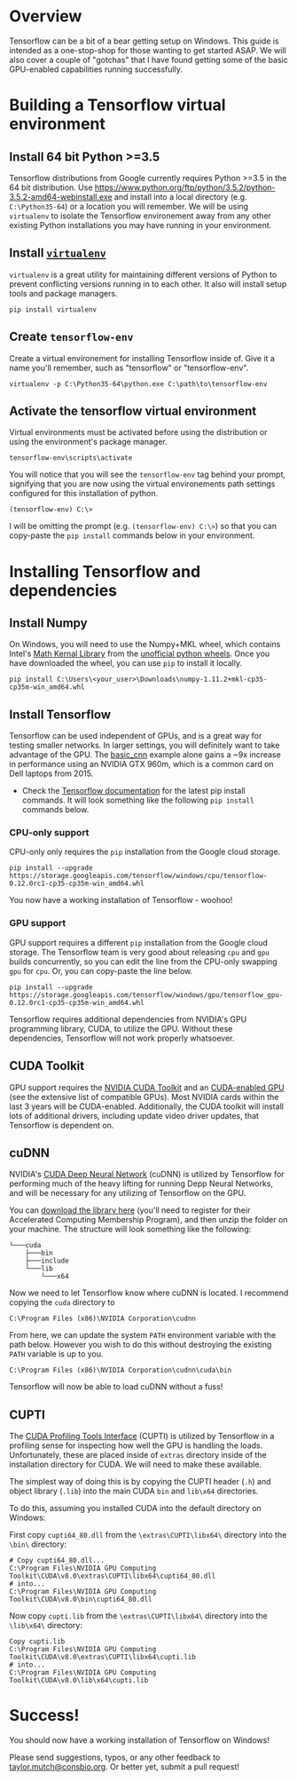 # Overview
Tensorflow can be a bit of a bear getting setup on Windows. This guide is intended as a one-stop-shop for those wanting to get started ASAP. We will also cover a couple of "gotchas" that I have found getting some of the basic GPU-enabled capabilities running successfully.

# Building a Tensorflow virtual environment

## Install 64 bit Python >=3.5
Tensorflow distributions from Google currently requires Python >=3.5 in the 64 bit distribution. Use https://www.python.org/ftp/python/3.5.2/python-3.5.2-amd64-webinstall.exe and install into a local directory (e.g. `C:\Python35-64`) or a location you will remember. We will be using `virtualenv` to isolate the Tensorflow environement away from any other existing Python installations you may have running in your environment.

## Install [`virtualenv`](https://pypi.python.org/pypi/virtualenv)
`virtualenv` is a great utility for maintaining different versions of Python to prevent conflicting versions running in to each other. It also will install setup tools and package managers.
```
pip install virtualenv
```

## Create `tensorflow-env`
Create a virtual environement for installing Tensorflow inside of. Give it a name you'll remember, such as "tensorflow" or "tensorflow-env".
```
virtualenv -p C:\Python35-64\python.exe C:\path\to\tensorflow-env
```

## Activate the tensorflow virtual environment
Virtual environments must be activated before using the distribution or using the environment's package manager.
```
tensorflow-env\scripts\activate
```
You will notice that you will see the `tensorflow-env` tag behind your prompt, signifying that you are now using the virtual environements path settings configured for this installation of python.
```
(tensorflow-env) C:\>
```
I will be omitting the prompt (e.g. `(tensorflow-env) C:\>`) so that you can copy-paste the `pip install` commands below in your environment.

# Installing Tensorflow and dependencies

## Install Numpy
On Windows, you will need to use the Numpy+MKL wheel, which contains Intel's [Math Kernal Library](https://software.intel.com/en-us/intel-mkl) from the [unofficial python wheels](http://www.lfd.uci.edu/~gohlke/pythonlibs/#numpy). Once you have downloaded the wheel, you can use `pip` to install it locally.
```
pip install C:\Users\<your_user>\Downloads\numpy-1.11.2+mkl-cp35-cp35m-win_amd64.whl
```

## Install Tensorflow
Tensorflow can be used independent of GPUs, and is a great way for testing smaller networks. In larger settings, you will definitely want to take advantage of the GPU. The [basic_cnn](basic_cnn.py) example alone gains a ~9x increase in performance using an NVIDIA GTX 960m, which is a common card on Dell laptops from 2015.

* Check the [Tensorflow documentation](https://www.tensorflow.org/get_started/os_setup#pip_installation_on_windows) for the latest pip install commands. It will look something like the following `pip install` commands below.

### CPU-only support
CPU-only only requires the `pip` installation from the Google cloud storage.
```
pip install --upgrade https://storage.googleapis.com/tensorflow/windows/cpu/tensorflow-0.12.0rc1-cp35-cp35m-win_amd64.whl
```
You now have a working installation of Tensorflow - woohoo!

### GPU support
GPU support requires a different `pip` installation from the Google cloud storage. The Tensorflow team is very good about releasing `cpu` and `gpu` builds concurrently, so you can edit the line from the CPU-only swapping `gpu` for `cpu`. Or, you can copy-paste the line below.
```
pip install --upgrade https://storage.googleapis.com/tensorflow/windows/gpu/tensorflow_gpu-0.12.0rc1-cp35-cp35m-win_amd64.whl
```

Tensorflow requires additional dependencies from NVIDIA's GPU programming library, CUDA, to utilize the GPU. Without these dependencies, Tensorflow will not work properly whatsoever.

## CUDA Toolkit
GPU support requires the [NVIDIA CUDA Toolkit](https://developer.nvidia.com/cuda-downloads) and an [CUDA-enabled GPU](https://developer.nvidia.com/cuda-gpus) (see the extensive list of compatible GPUs). Most NVIDIA cards within the last 3 years will be CUDA-enabled. Additionally, the CUDA toolkit will install lots of additional drivers, including update video driver updates, that Tensorflow is dependent on.

## cuDNN
NVIDIA's [CUDA Deep Neural Network](https://developer.nvidia.com/cudnn) (cuDNN) is utilized by Tensorflow for performing much of the heavy lifting for running Depp Neural Networks, and will be necessary for any utilizing of Tensorflow on the GPU.

You can [download the library here](https://developer.nvidia.com/cudnn) (you'll need to register for their Accelerated Computing Membership Program), and then unzip the folder on your machine. The structure will look something like the following:
```
└───cuda
    ├───bin
    ├───include
    └───lib
        └───x64
```

Now we need to let Tensorflow know where cuDNN is located. I recommend copying the `cuda` directory to
```
C:\Program Files (x86)\NVIDIA Corporation\cudnn
```

From here, we can update the system `PATH` environment variable with the path below. However you wish to do this without destroying the existing `PATH` variable is up to you.
```
C:\Program Files (x86)\NVIDIA Corporation\cudnn\cuda\bin
```

Tensorflow will now be able to load cuDNN without a fuss!

## CUPTI
The [CUDA Profiling Tools Interface](http://docs.nvidia.com/cuda/cupti/) (CUPTI) is utilized by Tensorflow in a profiling sense for inspecting how well the GPU is handling the loads. Unfortunately, these are placed inside of `extras` directory inside of the installation directory for CUDA. We will need to make these available.

The simplest way of doing this is by copying the CUPTI header (`.h`) and object library (`.lib`) into the main CUDA `bin` and `lib\x64` directories.

To do this, assuming you installed CUDA into the default directory on Windows:

First copy `cupti64_80.dll` from the `\extras\CUPTI\libx64\` directory into the `\bin\` directory:
```
# Copy cupti64_80.dll...
C:\Program Files\NVIDIA GPU Computing Toolkit\CUDA\v8.0\extras\CUPTI\libx64\cupti64_80.dll
# into...
C:\Program Files\NVIDIA GPU Computing Toolkit\CUDA\v8.0\bin\cupti64_80.dll
```

Now copy `cupti.lib` from the `\extras\CUPTI\libx64\` directory into the `\lib\x64\` directory:
```
Copy cupti.lib
C:\Program Files\NVIDIA GPU Computing Toolkit\CUDA\v8.0\extras\CUPTI\libx64\cupti.lib
# into...
C:\Program Files\NVIDIA GPU Computing Toolkit\CUDA\v8.0\lib\x64\cupti.lib
```

# Success!

You should now have a working installation of Tensorflow on Windows!

Please send suggestions, typos, or any other feedback to taylor.mutch@consbio.org. Or better yet, submit a pull request!
